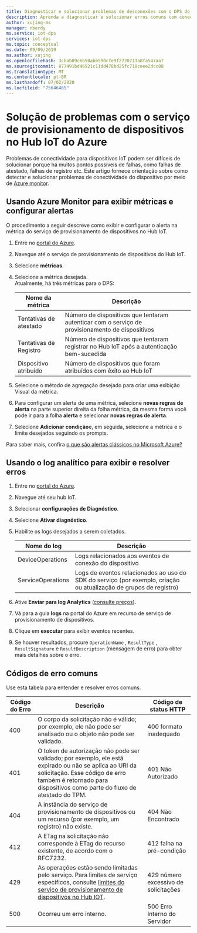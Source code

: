 ```yaml
---
title: Diagnosticar e solucionar problemas de desconexões com o DPS do Hub IoT do Azure
description: Aprenda a diagnosticar e solucionar erros comuns com conectividade de dispositivo para o serviço de provisionamento de dispositivos no Hub IoT do Azure (DPS)
author: xujing-ms
manager: nberdy
ms.service: iot-dps
services: iot-dps
ms.topic: conceptual
ms.date: 09/09/2019
ms.author: xujing
ms.openlocfilehash: 3cbab09c6b50abb590cfe9f2720713a8fa547aa7
ms.sourcegitcommit: 877491bd46921c11dd478bd25fc718ceee2dcc08
ms.translationtype: MT
ms.contentlocale: pt-BR
ms.lasthandoff: 07/02/2020
ms.locfileid: "75646465"
---
```

# <a name="troubleshooting-with-azure-iot-hub-device-provisioning-service"></a>Solução de problemas com o serviço de provisionamento de dispositivos no Hub IoT do Azure

Problemas de conectividade para dispositivos IoT podem ser difíceis de solucionar porque há muitos pontos possíveis de falhas, como falhas de atestado, falhas de registro etc. Este artigo fornece orientação sobre como detectar e solucionar problemas de conectividade do dispositivo por meio de [Azure monitor](https://docs.microsoft.com/azure/azure-monitor/overview).

## <a name="using-azure-monitor-to-view-metrics-and-set-up-alerts"></a>Usando Azure Monitor para exibir métricas e configurar alertas

O procedimento a seguir descreve como exibir e configurar o alerta na métrica do serviço de provisionamento de dispositivos no Hub IoT. 

1. Entre no [portal do Azure](https://portal.azure.com).

2. Navegue até o serviço de provisionamento de dispositivos do Hub IoT.

3. Selecione **métricas**.

4. Selecione a métrica desejada. 
   <br />Atualmente, há três métricas para o DPS:

    | Nome da métrica | Descrição |
    |-------|------------|
    | Tentativas de atestado | Número de dispositivos que tentaram autenticar com o serviço de provisionamento de dispositivos|
    | Tentativas de Registro | Número de dispositivos que tentaram registrar no Hub IoT após a autenticação bem-sucedida|
    | Dispositivo atribuído | Número de dispositivos que foram atribuídos com êxito ao Hub IoT|

5. Selecione o método de agregação desejado para criar uma exibição Visual da métrica. 

6. Para configurar um alerta de uma métrica, selecione **novas regras de alerta** na parte superior direita da folha métrica, da mesma forma você pode ir para a folha **alerta** e selecionar **novas regras de alerta**.

7. Selecione **Adicionar condição**e, em seguida, selecione a métrica e o limite desejados seguindo os prompts.

Para saber mais, confira [o que são alertas clássicos no Microsoft Azure?](../azure-monitor/platform/alerts-overview.md)

## <a name="using-log-analytic-to-view-and-resolve-errors"></a>Usando o log analítico para exibir e resolver erros

1. Entre no [portal do Azure](https://portal.azure.com).

2. Navegue até seu hub IoT.

3. Selecionar **configurações de Diagnóstico**.

4. Selecione **Ativar diagnóstico**.

5. Habilite os logs desejados a serem coletados.

    | Nome do log | Descrição |
    |-------|------------|
    | DeviceOperations | Logs relacionados aos eventos de conexão do dispositivo |
    | ServiceOperations | Logs de eventos relacionados ao uso do SDK do serviço (por exemplo, criação ou atualização de grupos de registro)|

6. Ative **Enviar para log Analytics** ([consulte preços](https://azure.microsoft.com/pricing/details/log-analytics/)). 

7. Vá para a guia **logs** na portal do Azure em recurso de serviço de provisionamento de dispositivos.

8. Clique em **executar** para exibir eventos recentes.

9. Se houver resultados, procure `OperationName` , `ResultType` , `ResultSignature` e `ResultDescription` (mensagem de erro) para obter mais detalhes sobre o erro.


## <a name="common-error-codes"></a>Códigos de erro comuns
Use esta tabela para entender e resolver erros comuns.

| Código do Erro| Descrição | Código de status HTTP |
|-------|------------|------------|
| 400 | O corpo da solicitação não é válido; por exemplo, ele não pode ser analisado ou o objeto não pode ser validado.| 400 formato inadequado |
| 401 | O token de autorização não pode ser validado; por exemplo, ele está expirado ou não se aplica ao URI da solicitação. Esse código de erro também é retornado para dispositivos como parte do fluxo de atestado do TPM. | 401 Não Autorizado|
| 404 | A instância do serviço de provisionamento de dispositivos ou um recurso (por exemplo, um registro) não existe. |404 Não Encontrado |
| 412 | A ETag na solicitação não corresponde à ETag do recurso existente, de acordo com o RFC7232. | 412 falha na pré-condição |
| 429 | As operações estão sendo limitadas pelo serviço. Para limites de serviço específicos, consulte [limites do serviço de provisionamento de dispositivos no Hub IOT](https://docs.microsoft.com/azure/azure-resource-manager/management/azure-subscription-service-limits#iot-hub-device-provisioning-service-limits). | 429 número excessivo de solicitações |
| 500 | Ocorreu um erro interno. | 500 Erro Interno do Servidor|
